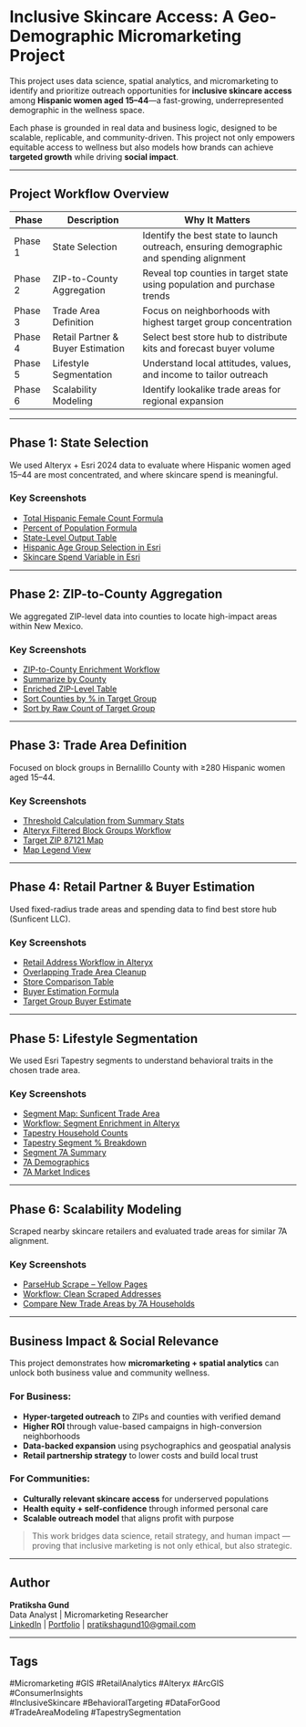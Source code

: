 # Inclusive Skincare Access: A Geo-Demographic Micromarketing Project

This project uses data science, spatial analytics, and micromarketing to identify and prioritize outreach opportunities for **inclusive skincare access** among **Hispanic women aged 15–44**—a fast-growing, underrepresented demographic in the wellness space.

Each phase is grounded in real data and business logic, designed to be scalable, replicable, and community-driven. This project not only empowers equitable access to wellness but also models how brands can achieve **targeted growth** while driving **social impact**.

---

## Project Workflow Overview

| Phase | Description | Why It Matters |
|--------|-------------|----------------|
| Phase 1 | State Selection | Identify the best state to launch outreach, ensuring demographic and spending alignment |
| Phase 2 | ZIP-to-County Aggregation | Reveal top counties in target state using population and purchase trends |
| Phase 3 | Trade Area Definition | Focus on neighborhoods with highest target group concentration |
| Phase 4 | Retail Partner & Buyer Estimation | Select best store hub to distribute kits and forecast buyer volume |
| Phase 5 | Lifestyle Segmentation | Understand local attitudes, values, and income to tailor outreach |
| Phase 6 | Scalability Modeling | Identify lookalike trade areas for regional expansion |

---

## Phase 1: State Selection

We used Alteryx + Esri 2024 data to evaluate where Hispanic women aged 15–44 are most concentrated, and where skincare spend is meaningful.

### Key Screenshots
-  [Total Hispanic Female Count Formula](./assets/alteryx_formula_sum_hispanic_females_15_44.png)
-  [Percent of Population Formula](./assets/alteryx_formula_percent_hispanic_females_15_44.png)
-  [State-Level Output Table](./assets/alteryx_output_state_selection_hispanic_spend.png)
-  [Hispanic Age Group Selection in Esri](./assets/esri_data_browser_hispanic_age_selection.png)
-  [Skincare Spend Variable in Esri](./assets/esri_data_browser_cosmetics_spending_variable.png)

---

## Phase 2: ZIP-to-County Aggregation

We aggregated ZIP-level data into counties to locate high-impact areas within New Mexico.

### Key Screenshots
-  [ZIP-to-County Enrichment Workflow](./assets/alteryx_workflow_zipcode_enrichment_and_county_join.png)
-  [Summarize by County](./assets/alteryx_summarize_groupby_county_metrics.png)
-  [Enriched ZIP-Level Table](./assets/zip_level_enrichment_table.png)
-  [Sort Counties by % in Target Group](./assets/alteryx_sort_county_by_usergroup_percentage.png)
-  [Sort by Raw Count of Target Group](./assets/alteryx_sort_counties_by_total_target_group.png)

---

## Phase 3: Trade Area Definition

Focused on block groups in Bernalillo County with ≥280 Hispanic women aged 15–44.

### Key Screenshots
-  [Threshold Calculation from Summary Stats](./assets/alteryx_profile_statistics_hisp1545_threshold.png)
-  [Alteryx Filtered Block Groups Workflow](./assets/alteryx_map_and_workflow_filtered_trade_areas.png)
-  [Target ZIP 87121 Map](./assets/arcgis_trade_area_map_target_zip_87121.png)
-  [Map Legend View](./assets/arcgis_trade_area_map_legend.png)

---

## Phase 4: Retail Partner & Buyer Estimation

Used fixed-radius trade areas and spending data to find best store hub (Sunficent LLC).

### Key Screenshots
-  [Retail Address Workflow in Alteryx](./assets/alteryx_workflow_beauty_retailer_addresses_87121.png)
-  [Overlapping Trade Area Cleanup](./assets/arcgis_trade_area_map_remove_overlap_87121.png)
-  [Store Comparison Table](./assets/alteryx_trade_area_comparison_87121.png)
-  [Buyer Estimation Formula](./assets/alteryx_estimate_total_buyers_sunficent.png)
-  [Target Group Buyer Estimate](./assets/alteryx_estimate_target_group_reach_sunficent.png)

---

## Phase 5: Lifestyle Segmentation

We used Esri Tapestry segments to understand behavioral traits in the chosen trade area.

### Key Screenshots
-  [Segment Map: Sunficent Trade Area](./assets/arcgis_tapestry_segments_trade_area_sunficent.png)
-  [Workflow: Segment Enrichment in Alteryx](./assets/alteryx_workflow_enriched_trade_area_segmentation.png)
-  [Tapestry Household Counts](./assets/alteryx_tapestry_segmentation_output_sunficent.png)
-  [Tapestry Segment % Breakdown](./assets/alteryx_tapestry_segmentation_percentages_sunficent.png)
-  [Segment 7A Summary](./assets/tapestry_7A_summary_traits.png)
-  [7A Demographics](./assets/tapestry_7A_demographics_spending.png)
-  [7A Market Indices](./assets/tapestry_7A_market_profile_indices.png)

---

## Phase 6: Scalability Modeling

Scraped nearby skincare retailers and evaluated trade areas for similar 7A alignment.

### Key Screenshots
-  [ParseHub Scrape – Yellow Pages](./assets/parsehub_scrape_yellowpages_cosmetics_87120.png)
-  [Workflow: Clean Scraped Addresses](./assets/alteryx_cleaning_scraped_addresses_87120.png)
-  [Compare New Trade Areas by 7A Households](./assets/alteryx_trade_area_comparison_7A_expansion.png)

  ---

## Business Impact & Social Relevance

This project demonstrates how **micromarketing + spatial analytics** can unlock both business value and community wellness.

### For Business:
-  **Hyper-targeted outreach** to ZIPs and counties with verified demand
-  **Higher ROI** through value-based campaigns in high-conversion neighborhoods
-  **Data-backed expansion** using psychographics and geospatial analysis
-  **Retail partnership strategy** to lower costs and build local trust

### For Communities:
-  **Culturally relevant skincare access** for underserved populations
-  **Health equity + self-confidence** through informed personal care
-  **Scalable outreach model** that aligns profit with purpose

> This work bridges data science, retail strategy, and human impact — proving that inclusive marketing is not only ethical, but also strategic.

---

## Author

**Pratiksha Gund**  
 Data Analyst | Micromarketing Researcher  
 [LinkedIn](https://www.linkedin.com/in/pratiksha-gund/) | [Portfolio]() | [pratikshagund10@gmail.com](mailto:pratikshagund10@gmail.com)

---

## Tags

#Micromarketing #GIS #RetailAnalytics #Alteryx #ArcGIS #ConsumerInsights  
#InclusiveSkincare #BehavioralTargeting #DataForGood #TradeAreaModeling #TapestrySegmentation

